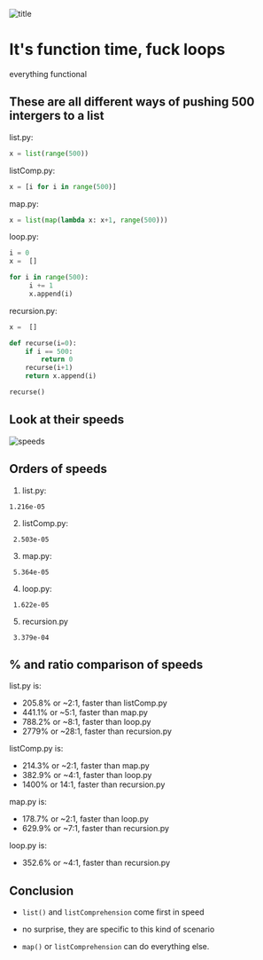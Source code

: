 ![title](https://github.com/cmdline-batcheloranator/recursion/blob/master/img/infinite.png)


# It's function time, fuck loops

everything functional

## These are all different ways of pushing 500 intergers to a list

list.py:

```python
x = list(range(500))
```

listComp.py:

```python
x = [i for i in range(500)]
```

map.py:

```python 
x = list(map(lambda x: x+1, range(500)))
```

loop.py:

```python
i = 0
x =  []

for i in range(500): 
     i += 1
     x.append(i)
```

recursion.py:

```python
x =  []

def recurse(i=0):
    if i == 500:
        return 0
    recurse(i+1)
    return x.append(i)

recurse()
```

## Look at their speeds 

![speeds](https://github.com/cmdline-batcheloranator/recursion/blob/master/img/speed.png)


## Orders of speeds

1. list.py:

`1.216e-05`

2. listComp.py:  

` 2.503e-05`

3. map.py:       

` 5.364e-05`

4. loop.py:      

` 1.622e-05`

5. recursion.py  

` 3.379e-04`

## % and ratio comparison of speeds

list.py is:

- 205.8% or ~2:1, faster than listComp.py
- 441.1% or ~5:1, faster than map.py
- 788.2% or ~8:1, faster than loop.py
- 2779%  or ~28:1, faster than recursion.py

listComp.py is:

- 214.3% or ~2:1, faster than map.py
- 382.9% or ~4:1, faster than loop.py
- 1400% or 14:1, faster than recursion.py

map.py is:

- 178.7% or ~2:1, faster than loop.py
- 629.9% or ~7:1, faster than recursion.py

loop.py is:
- 352.6% or ~4:1, faster than recursion.py

## Conclusion

- `list()` and `listComprehension` come first in speed
- no surprise, they are specific to this kind of scenario

- `map()` or `listComprehension` can do everything else.

